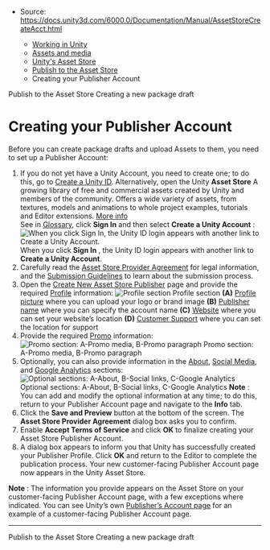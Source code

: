 * Source: https://docs.unity3d.com/6000.0/Documentation/Manual/AssetStoreCreateAcct.html

  * [Working in Unity](https://docs.unity3d.com/6000.0/Documentation/Manual/working-in-unity.html)
  * [Assets and media](https://docs.unity3d.com/6000.0/Documentation/Manual/assets-and-media.html)
  * [Unity's Asset Store](https://docs.unity3d.com/6000.0/Documentation/Manual/AssetStore.html)
  * [Publish to the Asset Store](https://docs.unity3d.com/6000.0/Documentation/Manual/AssetStorePublishing.html)
  * Creating your Publisher Account


[](https://docs.unity3d.com/6000.0/Documentation/Manual/AssetStorePublishing.html)
Publish to the Asset Store
[](https://docs.unity3d.com/6000.0/Documentation/Manual/AssetStoreCreatePkg.html)
Creating a new package draft
# Creating your Publisher Account
Before you can create package drafts and upload Assets to them, you need to set up a Publisher Account:
  1. If you do not yet have a Unity Account, you need to create one; to do this, go to [Create a Unity ID](https://id.unity.com/account/new). Alternatively, open the Unity **Asset Store** A growing library of free and commercial assets created by Unity and members of the community. Offers a wide variety of assets, from textures, models and animations to whole project examples, tutorials and Editor extensions. [More info](https://docs.unity3d.com/6000.0/Documentation/Manual/AssetStore.html)  
See in [Glossary](https://docs.unity3d.com/6000.0/Documentation/Manual/Glossary.html#AssetStore), click **Sign In** and then select **Create a Unity Account** :
![When you click Sign In, the Unity ID login appears with another link to Create a Unity Account.](https://docs.unity3d.com/6000.0/Documentation/uploads/Main/AssetStoreCreateUnityID.png) When you click **Sign In** , the Unity ID login appears with another link to **Create a Unity Account**.
  2. Carefully read the [Asset Store Provider Agreement](https://unity3d.com/legal/as_provider) for legal information, and the [Submission Guidelines](https://unity3d.com/asset-store/sell-assets/submission-guidelines) to learn about the submission process.
  3. Open the [Create New Asset Store Publisher](https://publisher.assetstore.unity3d.com/create.html) page and provide the required [Profile](https://docs.unity3d.com/6000.0/Documentation/Manual/AssetStoreAdmin.html#Profile) information:
![Profile section](https://docs.unity3d.com/6000.0/Documentation/uploads/Main/AssetStoreCreateAcct-Profile.png) Profile section
**(A)** [Profile picture](https://docs.unity3d.com/6000.0/Documentation/Manual/AssetStoreAdmin.html#ProfilePicture) where you can upload your logo or brand image
**(B)** [Publisher name](https://docs.unity3d.com/6000.0/Documentation/Manual/AssetStoreAdmin.html#ProfilePublisherName) where you can specify the account name
**(C)** [Website](https://docs.unity3d.com/6000.0/Documentation/Manual/AssetStoreAdmin.html#ProfileWebsite) where you can set your website’s location
**(D)** [Customer Support](https://docs.unity3d.com/6000.0/Documentation/Manual/AssetStoreAdmin.html#ProfileCustomerSupport) where you can set the location for support
  4. Provide the required [Promo](https://docs.unity3d.com/6000.0/Documentation/Manual/AssetStoreAdmin.html#Promo) information:
![Promo section: A-Promo media, B-Promo paragraph](https://docs.unity3d.com/6000.0/Documentation/uploads/Main/AssetStoreCreateAcct-Promo.png) Promo section: A-Promo media, B-Promo paragraph
  5. Optionally, you can also provide information in the [About](https://docs.unity3d.com/6000.0/Documentation/Manual/AssetStoreAdmin.html#About), [Social Media](https://docs.unity3d.com/6000.0/Documentation/Manual/AssetStoreAdmin.html#Social), and [Google Analytics](https://docs.unity3d.com/6000.0/Documentation/Manual/AssetStoreAdmin.html#Google) sections:
![Optional sections: A-About, B-Social links, C-Google Analytics](https://docs.unity3d.com/6000.0/Documentation/uploads/Main/AssetStoreCreateAcct-Optional.png) Optional sections: A-About, B-Social links, C-Google Analytics
**Note** : You can add and modify the optional information at any time; to do this, return to your Publisher Account page and navigate to the **Info** tab.
  6. Click the **Save and Preview** button at the bottom of the screen.
The **Asset Store Provider Agreement** dialog box asks you to confirm.
  7. Enable **Accept Terms of Service** and click **OK** to finalize creating your Asset Store Publisher Account.
  8. A dialog box appears to inform you that Unity has successfully created your Publisher Profile. Click **OK** and return to the Editor to complete the publication process.
Your new customer-facing Publisher Account page now appears in the Unity Asset Store.


**Note** : The information you provide appears on the Asset Store on your customer-facing Publisher Account page, with a few exceptions where indicated. You can see Unity’s own [Publisher’s Account page](https://assetstore.unity.com/publishers/1) for an example of a customer-facing Publisher Account page.
* * *
[](https://docs.unity3d.com/6000.0/Documentation/Manual/AssetStorePublishing.html)
Publish to the Asset Store
[](https://docs.unity3d.com/6000.0/Documentation/Manual/AssetStoreCreatePkg.html)
Creating a new package draft
